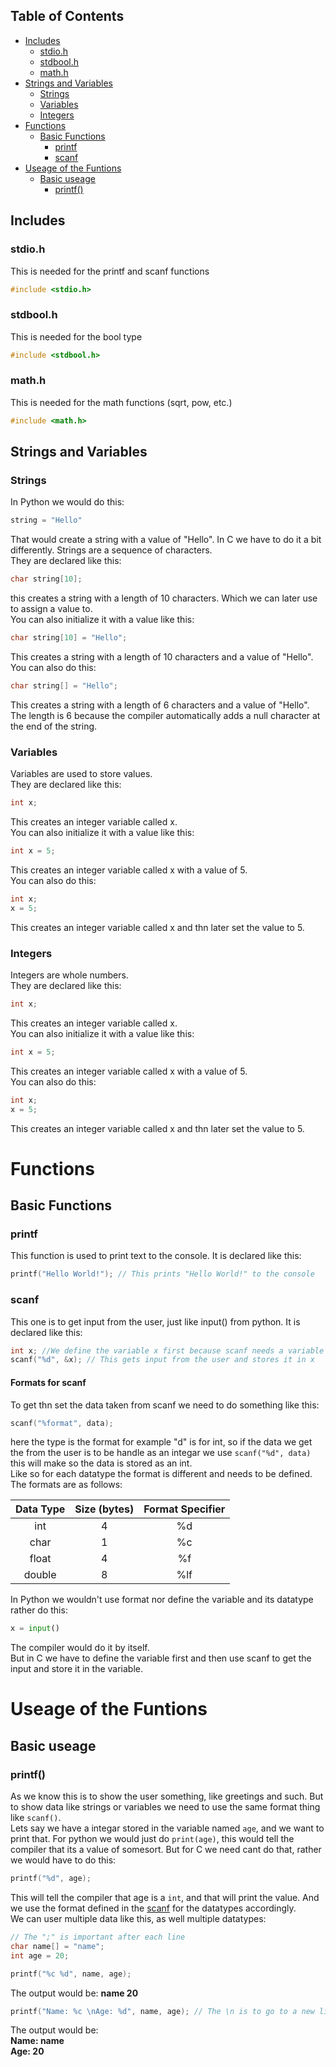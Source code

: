 ## Table of Contents
- [Includes](#includes)
    - [stdio.h](#stdioh)
    - [stdbool.h](#stdboolh)
    - [math.h](#mathh)
- [Strings and Variables](#strings-and-variables)
    - [Strings](#strings)
    - [Variables](#variables)
    - [Integers](#integers)
- [Functions](#functions)
    - [Basic Functions](#basic-functions)
        - [printf](#printf)
        - [scanf](#scanf)
- [Useage of the Funtions](#useage-of-the-funtions)
  - [Basic useage](#basic-useage)
    - [printf()](#printf-1)
## Includes
### stdio.h
This is needed for the printf and scanf functions
```c
#include <stdio.h>
```
### stdbool.h
This is needed for the bool type
```c
#include <stdbool.h>
```
### math.h
This is needed for the math functions (sqrt, pow, etc.)
```c
#include <math.h>
```

## Strings and Variables
### Strings
In Python we would do this:
```python
string = "Hello"
```
That would create a string with a value of "Hello".
In C we have to do it a bit differently.
Strings are a sequence of characters. <br>
They are declared like this:
```c
char string[10];
```
this creates a string with a length of 10 characters. Which we can later use to assign a value to.<br>
You can also initialize it with a value like this:
```c
char string[10] = "Hello";
```
This creates a string with a length of 10 characters and a value of "Hello". <br>
You can also do this:
```c
char string[] = "Hello";
```
This creates a string with a length of 6 characters and a value of "Hello". <br>
The length is 6 because the compiler automatically adds a null character at the end of the string.

### Variables
Variables are used to store values. <br>
They are declared like this:
```c
int x;
```
This creates an integer variable called x. <br>
You can also initialize it with a value like this:
```c
int x = 5;
```
This creates an integer variable called x with a value of 5. <br>
You can also do this:
```c
int x;
x = 5;
```
This creates an integer variable called x and thn later set the value to 5.

### Integers
Integers are whole numbers. <br>
They are declared like this:
```c
int x;
```
This creates an integer variable called x. <br>
You can also initialize it with a value like this:
```c
int x = 5;
```
This creates an integer variable called x with a value of 5. <br>
You can also do this:
```c
int x;
x = 5;
```
This creates an integer variable called x and thn later set the value to 5.

# Functions
## Basic Functions

### printf
This function is used to print text to the console. It is declared like this:
```c
printf("Hello World!"); // This prints "Hello World!" to the console
```
### scanf
This one is to get input from the user, just like input() from python. It is declared like this:
```c
int x; //We define the variable x first because scanf needs a variable to store the input
scanf("%d", &x); // This gets input from the user and stores it in x
```
#### Formats for scanf
To get thn set the data taken from scanf we need to do something like this: 
```c
scanf("%format", data);
```
here the type is the format for example "d" is for int, so if the data we get the from the user is to be handle as an integar we use `scanf("%d", data)` this will make so the data is stored as an int. <br>
Like so for each datatype the format is different and needs to be defined. The formats are as follows: <br>

| Data Type | Size (bytes) | Format Specifier |
|:---------:|:------------:|:----------------:|
|    int    |      4       |        %d        |
|   char    |      1       |        %c        |
|   float   |      4       |        %f        |
|  double   |      8       |       %lf        |


In Python we wouldn't use format nor define the variable and its datatype rather do this:
```python
x = input()
```
The compiler would do it by itself.<br>
But in C we have to define the variable first and then use scanf to get the input and store it in the variable.<br>

# Useage of the Funtions
## Basic useage

### printf()
As we know this is to show the user something, like greetings and such.
But to show data like strings or variables we need to use the same format thing like `scanf()`. <br>
Lets say we have a integar stored in the variable named `age`, and we want to print that. For python we would just do `print(age)`, this would tell the compiler that its a value of somesort. But for C we need cant do that, rather we would have to do this:
```c
printf("%d", age);
```
This will tell the compiler that age is a `int`, and that will print the value. And we use the format defined in the [scanf](#scanf) for the datatypes accordingly. <br>
We can user multiple data like this, as well multiple datatypes:
```c
// The ";" is important after each line
char name[] = "name";
int age = 20;

printf("%c %d", name, age);
```
The output would be: **name 20**
```c
printf("Name: %c \nAge: %d", name, age); // The \n is to go to a new line
```
The output would be:<br> 
**Name: name <br>
Age: 20**